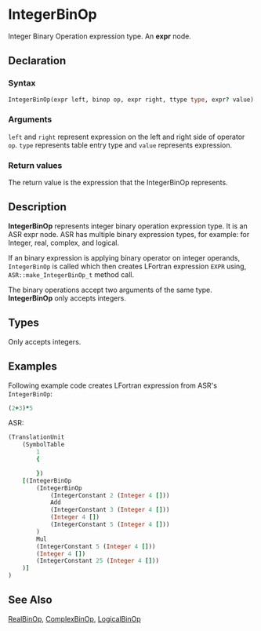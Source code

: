 # IntegerBinOp

Integer Binary Operation expression type. An **expr** node.

## Declaration

### Syntax

```fortran
IntegerBinOp(expr left, binop op, expr right, ttype type, expr? value)
```

### Arguments

`left` and `right` represent expression on the left and right side of operator
`op`. `type` represents table entry type and `value` represents expression.

### Return values

The return value is the expression that the IntegerBinOp represents.

## Description

**IntegerBinOp** represents integer binary operation expression type. It is an
ASR expr node. ASR has multiple binary expression types, for example: for Integer,
real, complex, and logical.

If an binary expression is applying binary operator on integer operands,
`IntegerBinOp` is called which then creates LFortran expression `EXPR` using,
`ASR::make_IntegerBinOp_t` method call.

The binary operations accept two arguments of the same type. **IntegerBinOp**
only accepts integers.

## Types

Only accepts integers.

## Examples

Following example code creates LFortran expression from ASR's `IntegerBinOp`:

```fortran
(2+3)*5
```

ASR:

```fortran
(TranslationUnit
    (SymbolTable
        1
        {

        })
    [(IntegerBinOp
        (IntegerBinOp
            (IntegerConstant 2 (Integer 4 []))
            Add
            (IntegerConstant 3 (Integer 4 []))
            (Integer 4 [])
            (IntegerConstant 5 (Integer 4 []))
        )
        Mul
        (IntegerConstant 5 (Integer 4 []))
        (Integer 4 [])
        (IntegerConstant 25 (Integer 4 []))
    )]
)
```

## See Also

[RealBinOp](), [ComplexBinOp](), [LogicalBinOp]()

